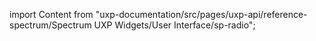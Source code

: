 
import Content from "uxp-documentation/src/pages/uxp-api/reference-spectrum/Spectrum UXP Widgets/User Interface/sp-radio";

<Content query="product=xd"/>
